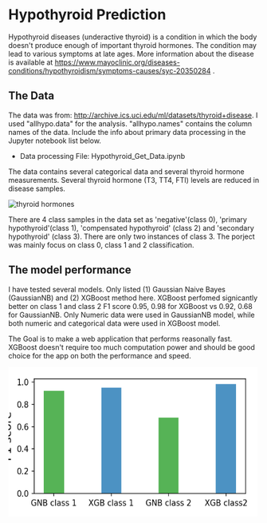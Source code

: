 # Hypothyroid Prediction
  
Hypothyroid diseases (underactive thyroid) is a condition in which the body doesn't produce enough of important thyroid 
hormones. The condition may lead to various symptoms at late ages.  More information about the disease is available at 
https://www.mayoclinic.org/diseases-conditions/hypothyroidism/symptoms-causes/syc-20350284 . 

## The Data  

The data was from:  http://archive.ics.uci.edu/ml/datasets/thyroid+disease. I used "allhypo.data" for the analysis. 
"allhypo.names" contains the column names of the data. Include the info about primary data processing in the Jupyter notebook list below. 
* Data processing File: Hypothyroid_Get_Data.ipynb

The data contains several categorical data and several thyroid 
hormone measurements. Several thyroid hormone (T3, TT4, FTI) levels are reduced in disease samples. 

![thyroid hormones](https://user-images.githubusercontent.com/35440469/42401663-bd7c9cce-8144-11e8-8a03-0a0d4e3df302.png)

There are 4 class samples in the data set as 'negative'(class 0), 'primary hypothyroid'(class 1), 'compensated hypothyroid' 
(class 2) and 'secondary hypothyroid' (class 3). There are only two instances of class 3. The porject was mainly focus on class 0, class 1 and 2 classification.  


## The model performance 
I have tested several models. Only listed (1) Gaussian Naive Bayes (GaussianNB) and (2) XGBoost method here.  XGBoost perfomed signicantly better on class 1 and class 2 F1 score 0.95, 0.98 for XGBoost vs 0.92, 0.68 for GaussianNB. Only Numeric data were used in GaussianNB model, while both numeric and categorical data were used in XGBoost model.  

The Goal is to make a web application that performs reasonally fast. XGBoost doesn't require too much computation power and should be good choice for the app on both the performance and speed.   

<img src="Class_1_2.png" style="width:500px;height:300px;">

